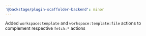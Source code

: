 ```yaml
---
'@backstage/plugin-scaffolder-backend': minor
---
```


Added `workspace:template` and `workspace:template:file` actions to complement respective `fetch:*` actions
